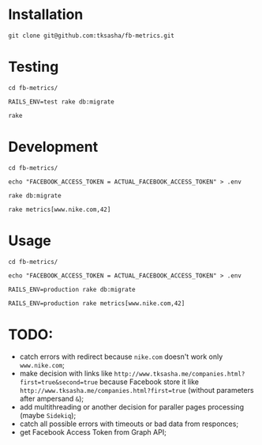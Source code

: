 # Installation
```
git clone git@github.com:tksasha/fb-metrics.git
```

# Testing
```
cd fb-metrics/

RAILS_ENV=test rake db:migrate

rake
```

# Development
```
cd fb-metrics/

echo "FACEBOOK_ACCESS_TOKEN = ACTUAL_FACEBOOK_ACCESS_TOKEN" > .env

rake db:migrate

rake metrics[www.nike.com,42]
```

# Usage
```
cd fb-metrics/

echo "FACEBOOK_ACCESS_TOKEN = ACTUAL_FACEBOOK_ACCESS_TOKEN" > .env

RAILS_ENV=production rake db:migrate

RAILS_ENV=production rake metrics[www.nike.com,42]
```

# TODO:
- catch errors with redirect because `nike.com` doesn't work only `www.nike.com`;
- make decision with links like `http://www.tksasha.me/companies.html?first=true&second=true` because Facebook store it like `http://www.tksasha.me/companies.html?first=true` (without parameters after ampersand `&`);
- add multithreading or another decision for paraller pages processing (maybe `Sidekiq`);
- catch all possible errors with timeouts or bad data from responces;
- get Facebook Access Token from Graph API;
